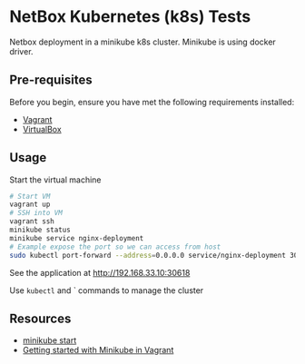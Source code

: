 # NetBox Kubernetes (k8s) Tests

Netbox deployment in a minikube k8s cluster. Minikube is using docker driver.

## Pre-requisites

Before you begin, ensure you have met the following requirements installed:

- [Vagrant](https://www.vagrantup.com/)
- [VirtualBox](https://www.virtualbox.org/)

## Usage

Start the virtual machine

```sh
# Start VM
vagrant up
# SSH into VM
vagrant ssh
minikube status
minikube service nginx-deployment
# Example expose the port so we can access from host
sudo kubectl port-forward --address=0.0.0.0 service/nginx-deployment 30618:80
```

See the application at <http://192.168.33.10:30618>

Use `kubectl` and ` commands to manage the cluster

## Resources

- [minikube start](https://minikube.sigs.k8s.io/docs/start/)
- [Getting started with Minikube in Vagrant](https://www.youtube.com/watch?v=r1NY08qKF_c)

